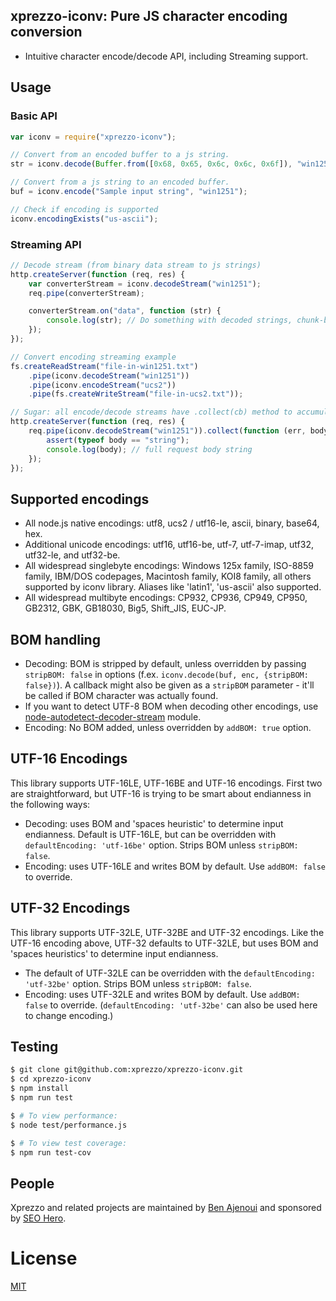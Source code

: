 ## xprezzo-iconv: Pure JS character encoding conversion

-   Intuitive character encode/decode API, including Streaming support.

## Usage

### Basic API

```javascript
var iconv = require("xprezzo-iconv");

// Convert from an encoded buffer to a js string.
str = iconv.decode(Buffer.from([0x68, 0x65, 0x6c, 0x6c, 0x6f]), "win1251");

// Convert from a js string to an encoded buffer.
buf = iconv.encode("Sample input string", "win1251");

// Check if encoding is supported
iconv.encodingExists("us-ascii");
```

### Streaming API

```javascript
// Decode stream (from binary data stream to js strings)
http.createServer(function (req, res) {
    var converterStream = iconv.decodeStream("win1251");
    req.pipe(converterStream);

    converterStream.on("data", function (str) {
        console.log(str); // Do something with decoded strings, chunk-by-chunk.
    });
});

// Convert encoding streaming example
fs.createReadStream("file-in-win1251.txt")
    .pipe(iconv.decodeStream("win1251"))
    .pipe(iconv.encodeStream("ucs2"))
    .pipe(fs.createWriteStream("file-in-ucs2.txt"));

// Sugar: all encode/decode streams have .collect(cb) method to accumulate data.
http.createServer(function (req, res) {
    req.pipe(iconv.decodeStream("win1251")).collect(function (err, body) {
        assert(typeof body == "string");
        console.log(body); // full request body string
    });
});
```

## Supported encodings

-   All node.js native encodings: utf8, ucs2 / utf16-le, ascii, binary, base64, hex.
-   Additional unicode encodings: utf16, utf16-be, utf-7, utf-7-imap, utf32, utf32-le, and utf32-be.
-   All widespread singlebyte encodings: Windows 125x family, ISO-8859 family,
    IBM/DOS codepages, Macintosh family, KOI8 family, all others supported by iconv library.
    Aliases like 'latin1', 'us-ascii' also supported.
-   All widespread multibyte encodings: CP932, CP936, CP949, CP950, GB2312, GBK, GB18030, Big5, Shift_JIS, EUC-JP.


## BOM handling

-   Decoding: BOM is stripped by default, unless overridden by passing `stripBOM: false` in options
    (f.ex. `iconv.decode(buf, enc, {stripBOM: false})`).
    A callback might also be given as a `stripBOM` parameter - it'll be called if BOM character was actually found.
-   If you want to detect UTF-8 BOM when decoding other encodings, use [node-autodetect-decoder-stream](https://github.com/danielgindi/node-autodetect-decoder-stream) module.
-   Encoding: No BOM added, unless overridden by `addBOM: true` option.

## UTF-16 Encodings

This library supports UTF-16LE, UTF-16BE and UTF-16 encodings. First two are straightforward, but UTF-16 is trying to be
smart about endianness in the following ways:

-   Decoding: uses BOM and 'spaces heuristic' to determine input endianness. Default is UTF-16LE, but can be
    overridden with `defaultEncoding: 'utf-16be'` option. Strips BOM unless `stripBOM: false`.
-   Encoding: uses UTF-16LE and writes BOM by default. Use `addBOM: false` to override.

## UTF-32 Encodings

This library supports UTF-32LE, UTF-32BE and UTF-32 encodings. Like the UTF-16 encoding above, UTF-32 defaults to UTF-32LE, but uses BOM and 'spaces heuristics' to determine input endianness.

-   The default of UTF-32LE can be overridden with the `defaultEncoding: 'utf-32be'` option. Strips BOM unless `stripBOM: false`.
-   Encoding: uses UTF-32LE and writes BOM by default. Use `addBOM: false` to override. (`defaultEncoding: 'utf-32be'` can also be used here to change encoding.)

## Testing

```bash
$ git clone git@github.com:xprezzo/xprezzo-iconv.git
$ cd xprezzo-iconv
$ npm install
$ npm run test

$ # To view performance:
$ node test/performance.js

$ # To view test coverage:
$ npm run test-cov
```

## People

Xprezzo and related projects are maintained by [Ben Ajenoui](mailto:info@seohero.io) and sponsored by [SEO Hero](https://www.seohero.io).

# License

[MIT](LICENSE)
